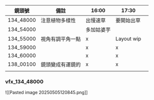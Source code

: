 | 鏡頭號       | 備註       | 16:00 | 17:30      |     |
| --------- | -------- | ----- | ---------- | --- |
| 134_48000 | 注意植物多樣性  | 出慢速草  | 要開始出草      |     |
| 134_54000 |          | 多加姑婆芋 |            |     |
| 134_55000 | 視角有調平角一點 | x     | Layout wip |     |
| 134_59000 |          | x     | x          |     |
| 134_60000 |          | x     | x          |     |
| 138_00100 | 鏡頭變成有運鏡的 | x     | x          |     |
|           |          |       |            |     |

### vfx_134_48000
![[Pasted image 20250505120845.png]]